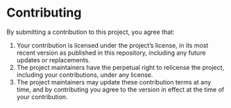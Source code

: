 # Contributing

By submitting a contribution to this project, you agree that:

1. Your contribution is licensed under the project’s license, in its most recent version as published in this repository, including any future updates or replacements.
2. The project maintainers have the perpetual right to relicense the project, including your contributions, under any license.
3. The project maintainers may update these contribution terms at any time, and by contributing you agree to the version in effect at the time of your contribution.
